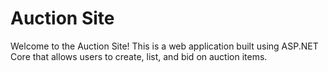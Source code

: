 # Auction Site

Welcome to the Auction Site! This is a web application built using ASP.NET Core that allows users to create, list, and bid on auction items.

